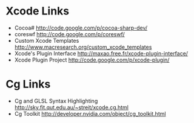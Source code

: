 # Xcode Links #
  * Cocoa# http://code.google.com/p/cocoa-sharp-dev/
  * coreswf http://code.google.com/p/coreswf/
  * Custom Xcode Templates http://www.macresearch.org/custom_xcode_templates
  * Xcode's Plugin Interface http://maxao.free.fr/xcode-plugin-interface/
  * Xcode Plugin Project http://code.google.com/p/xcode-plugin/

# Cg Links #
  * Cg and GLSL Syntax Highlighting http://sky.fit.qut.edu.au/~streit/xcode.cg.html
  * Cg Toolkit http://developer.nvidia.com/object/cg_toolkit.html